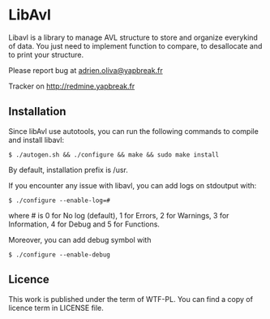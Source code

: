 # LibAvl

Libavl is a library to manage AVL structure to store and organize
everykind of data. You just need to implement function to compare,
to desallocate and to print your structure.

Please report bug at <adrien.oliva@yapbreak.fr>

Tracker on http://redmine.yapbreak.fr

## Installation

Since libAvl use autotools, you can run the following commands to
compile and install libavl:

	$ ./autogen.sh && ./configure && make && sudo make install

By default, installation prefix is /usr.

If you encounter any issue with libavl, you can add logs on stdoutput
with:

	$ ./configure --enable-log=#

where # is 0 for No log (default), 1 for Errors, 2 for Warnings,
3 for Information, 4 for Debug and 5 for Functions.

Moreover, you can add debug symbol with

	$ ./configure --enable-debug

## Licence

This work is published under the term of WTF-PL. You can find a copy
of licence term in LICENSE file.
